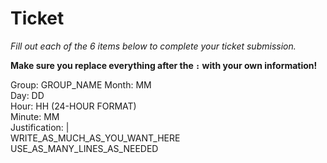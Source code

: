 # Ticket

_Fill out each of the 6 items below to complete your ticket submission._

**Make sure you replace everything after the `:` with your own information!**

Group: GROUP_NAME 
Month: MM  
Day: DD  
Hour: HH (24-HOUR FORMAT)  
Minute: MM  
Justification: |  
WRITE_AS_MUCH_AS_YOU_WANT_HERE
USE_AS_MANY_LINES_AS_NEEDED